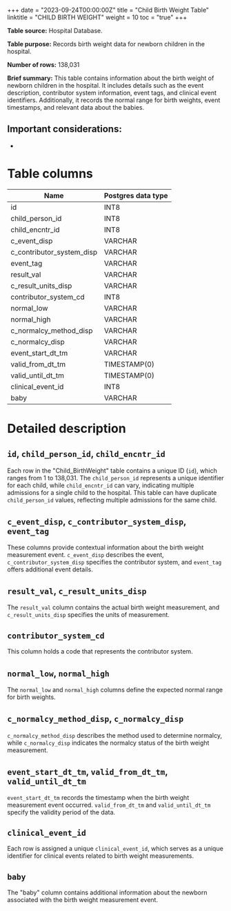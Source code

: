 +++
date = "2023-09-24T00:00:00Z"
title = "Child Birth Weight Table"
linktitle = "CHILD BIRTH WEIGHT"
weight = 10
toc = "true"
+++

**Table source:** Hospital Database.

**Table purpose:** Records birth weight data for newborn children in the hospital.

**Number of rows:** 138,031

**Brief summary:**
This table contains information about the birth weight of newborn children in the hospital. It includes details such as the event description, contributor system information, event tags, and clinical event identifiers. Additionally, it records the normal range for birth weights, event timestamps, and relevant data about the babies.

**Important considerations:**
- 
- 

# Table columns

Name | Postgres data type
---- | ----
id | INT8
child\_person\_id | INT8
child\_encntr\_id | INT8
c\_event\_disp | VARCHAR
c\_contributor\_system\_disp | VARCHAR
event\_tag | VARCHAR
result\_val | VARCHAR
c\_result\_units\_disp | VARCHAR
contributor\_system\_cd | INT8
normal\_low | VARCHAR
normal\_high | VARCHAR
c\_normalcy\_method\_disp | VARCHAR
c\_normalcy\_disp | VARCHAR
event\_start\_dt\_tm | VARCHAR
valid\_from\_dt\_tm | TIMESTAMP(0)
valid\_until\_dt\_tm | TIMESTAMP(0)
clinical\_event\_id | INT8
baby | VARCHAR

# Detailed description

## `id`, `child_person_id`, `child_encntr_id`
Each row in the "Child_BirthWeight" table contains a unique ID (`id`), which ranges from 1 to 138,031. The `child_person_id` represents a unique identifier for each child, while `child_encntr_id` can vary, indicating multiple admissions for a single child to the hospital. This table can have duplicate `child_person_id` values, reflecting multiple admissions for the same child.

## `c_event_disp`, `c_contributor_system_disp`, `event_tag`
These columns provide contextual information about the birth weight measurement event. `c_event_disp` describes the event, `c_contributor_system_disp` specifies the contributor system, and `event_tag` offers additional event details.

## `result_val`, `c_result_units_disp`
The `result_val` column contains the actual birth weight measurement, and `c_result_units_disp` specifies the units of measurement.

## `contributor_system_cd`
This column holds a code that represents the contributor system.

## `normal_low`, `normal_high`
The `normal_low` and `normal_high` columns define the expected normal range for birth weights.

## `c_normalcy_method_disp`, `c_normalcy_disp`
`c_normalcy_method_disp` describes the method used to determine normalcy, while `c_normalcy_disp` indicates the normalcy status of the birth weight measurement.

## `event_start_dt_tm`, `valid_from_dt_tm`, `valid_until_dt_tm`
`event_start_dt_tm` records the timestamp when the birth weight measurement event occurred. `valid_from_dt_tm` and `valid_until_dt_tm` specify the validity period of the data.

## `clinical_event_id`
Each row is assigned a unique `clinical_event_id`, which serves as a unique identifier for clinical events related to birth weight measurements.

## `baby`
The "baby" column contains additional information about the newborn associated with the birth weight measurement event.
